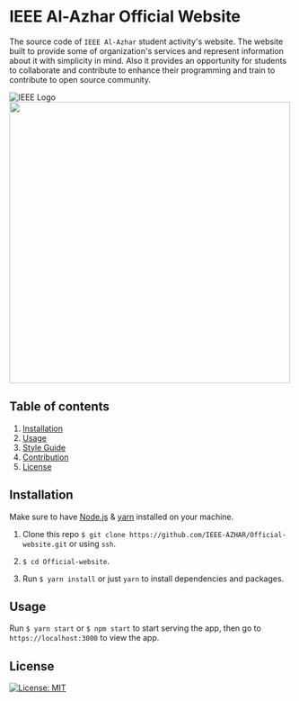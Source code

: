 # IEEE Al-Azhar Official Website

The source code of `IEEE Al-Azhar` student activity's website. The website built to provide some of organization's services and represent information about it with simplicity in mind. Also it provides an opportunity for students to collaborate and contribute to enhance their programming and train to contribute to open source community.

![IEEE Logo](https://drive.google.com/uc?export=view&id=13B3rIyyKX-lOjcal7xADfYKL27qXH9qf)
<a href="https://drive.google.com/uc?export=view&id=13B3rIyyKX-lOjcal7xADfYKL27qXH9qf"><img src="https://drive.google.com/uc?export=view&id=13B3rIyyKX-lOjcal7xADfYKL27qXH9qf" style="width: 500px; max-width: 100%; height: auto" /></a>

## Table of contents

1. [Installation](#install)
1. [Usage](#use)
1. [Style Guide](#style-guide)
1. [Contribution](#contribution)
1. [License](#license)

<a name="install"></a>

## Installation

Make sure to have [Node.js](https://nodejs.org/en/download/) & [yarn](https://classic.yarnpkg.com/en/docs/install/) installed on your machine.

1. Clone this repo `$ git clone https://github.com/IEEE-AZHAR/Official-website.git` or using `ssh`.

2. `$ cd Official-website`.

3. Run `$ yarn install` or just `yarn` to install dependencies and packages.

<a name="install"></a>

## Usage

Run `$ yarn start` or `$ npm start` to start serving the app, then go to `https://localhost:3000` to view the app.

<a name="license"></a>

## License

[![License: MIT](https://img.shields.io/badge/License-MIT-yellow.svg)](https://opensource.org/licenses/MIT)
